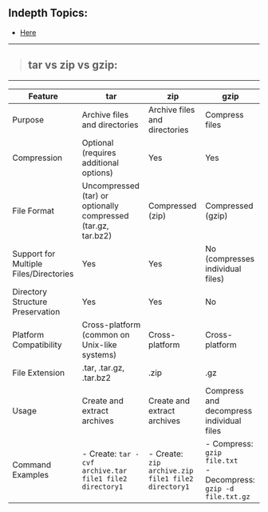 ## Indepth Topics:
- [Here]()


---
> ## tar vs zip vs gzip:
---
| Feature              | tar                                      | zip                                      | gzip                                     |
|----------------------|------------------------------------------|------------------------------------------|------------------------------------------|
| Purpose              | Archive files and directories            | Archive files and directories            | Compress files                            |
| Compression          | Optional (requires additional options)   | Yes                                      | Yes                                      |
| File Format          | Uncompressed (tar) or optionally compressed (tar.gz, tar.bz2) | Compressed (zip)                          | Compressed (gzip)                         |
| Support for Multiple Files/Directories | Yes                                  | Yes                                      | No (compresses individual files)         |
| Directory Structure Preservation | Yes                                 | Yes                                      | No                                       |
| Platform Compatibility | Cross-platform (common on Unix-like systems) | Cross-platform                           | Cross-platform                           |
| File Extension       | .tar, .tar.gz, .tar.bz2                   | .zip                                     | .gz                                      |
| Usage                | Create and extract archives               | Create and extract archives               | Compress and decompress individual files |
| Command Examples     | - Create: `tar -cvf archive.tar file1 file2 directory1` | - Create: `zip archive.zip file1 file2 directory1` | - Compress: `gzip file.txt`<br>- Decompress: `gzip -d file.txt.gz` |
